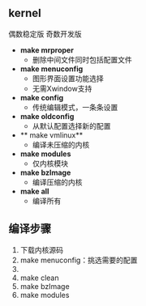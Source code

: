 ## kernel
偶数稳定版
奇数开发版
- **make mrproper**
	- 删除中间文件同时包括配置文件
- **make menuconfig**
	- 图形界面设置功能选择
	- 无需Xwindow支持
- **make config**
	- 传统编辑模式，一条条设置
- **make oldconfig**
	- 从默认配置选择新的配置
- ** make vmlinux**
	- 编译未压缩的内核
- **make modules**
	- 仅内核模块
- **make bzImage**
	- 编译压缩的内核
- **make all**
	- 编译所有

## 编译步骤
1. 下载内核源码
2. make menuconfig：挑选需要的配置
3. 
4. make clean
5. make bzImage
6. make modules
<!--stackedit_data:
eyJoaXN0b3J5IjpbLTExMTExMTc5MDQsNjUyNjU4Mzg5LDIwNT
c5NzA5MzksNTE2MzU5NTgzLDc0ODA5NDE2OV19
-->